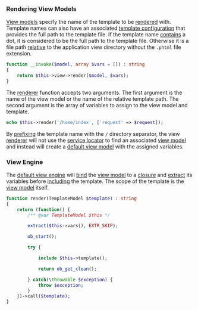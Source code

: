 ### Rendering View Models
[View models](https://github.com/mvc5/mvc5/blob/master/src/ViewModel.php) specify the name of the template to be [rendered](https://github.com/mvc5/mvc5/blob/master/src/View/Renderer.php) with. Template names can also have an associated [template configuration](https://github.com/mvc5/mvc5-application/blob/master/config/template.php) that provides the full path to the template file. If the template name [contains](https://github.com/mvc5/mvc5/blob/master/src/View/Template/Find.php#L34) a dot, it is considered to be the full path to the template file. Otherwise it is a file path [relative](https://github.com/mvc5/mvc5/blob/master/src/View/Template/Find.php#L35) to the application view directory without the <code>.phtml</code> file extension.
```php
function __invoke($model, array $vars = []) : string
{
    return $this->view->render($model, $vars);
}
```
The [renderer](https://github.com/mvc5/mvc5/blob/master/src/View/Renderer.php) function accepts two arguments. The first argument is the name of the view model or the name of the relative template path. The second argument is the array of variables to assign to the view model and template.
```php
echo $this->render('/home/index', ['request' => $request]);
```
By [prefixing](https://github.com/mvc5/mvc5/blob/master/src/View/Template/Model.php#L30) the template name with the <code>/</code> directory separator, the view [renderer](https://github.com/mvc5/mvc5/blob/master/src/View/Renderer.php) will not use the [service locator](https://github.com/mvc5/mvc5/blob/master/src/Service/Service.php) to find an associated [view model](https://github.com/mvc5/mvc5/blob/master/src/ViewModel.php) and instead will create a [default view model](https://github.com/mvc5/mvc5/blob/master/src/ViewModel.php) with the assigned variables.
### View Engine
The [default view engine](https://github.com/mvc5/mvc5/blob/master/src/View/Engine/PhpEngine.php) will [bind](http://php.net/manual/en/closure.bind.php) the [view model](https://github.com/mvc5/mvc5/blob/master/src/View/ViewModel.php) to a [closure](http://php.net/manual/en/class.closure.php) and [extract](http://php.net/manual/en/function.extract.php) its variables before [including](http://php.net/manual/en/function.include.php) the template. The scope of the template is the [view model](https://github.com/mvc5/mvc5/blob/master/src/View/ViewModel.php) itself.
```php
function render(TemplateModel $template) : string
{
    return (function() {
        /** @var TemplateModel $this */

        extract($this->vars(), EXTR_SKIP);

        ob_start();

        try {

            include $this->template();

            return ob_get_clean();

        } catch(\Throwable $exception) {
            throw $exception;
        }
    })->call($template);
}
```

